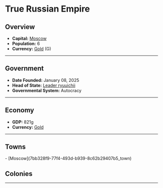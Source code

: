 <!--UNDEDITED FILE, remove this entire line if this file has been edited!-->
# <!--NAME-->True Russian Empire<!--NAME-->

## Overview

- **Capital:** <!--CAPITAL_LINK-->[Moscow](7bb328f9-77f4-493d-b939-8c62b29407b5_town)<!--CAPITAL_LINK-->
- **Population:** <!--POPULATION-->6<!--POPULATION-->
- **Currency:** <!--CURRENCY_LINK-->[Gold](Gold_currency)<!--CURRENCY_LINK--> (<!--CURRENCY_ABV-->G<!--CURRENCY_ABV-->)

---

## Government

- **Date Founded:** <!--FOUNDED-->January 08, 2025<!--FOUNDED-->
- **Head of State:** <!--LEADER_TITLE_LINK-->[Leader ryuuichii](ryuuichii_user)<!--LEADER_TITLE_LINK-->
- **Governmental System:** <!--GOVERNMENT-->Autocracy<!--GOVERNMENT-->

---

## Economy

- **GDP:** <!--GDP-->821g<!--GDP-->
- **Currency:** <!--CURRENCY_LINK-->[Gold](Gold_currency)<!--CURRENCY_LINK-->

---

## Towns

<!--TOWNS-->- [Moscow](7bb328f9-77f4-493d-b939-8c62b29407b5_town)<!--TOWNS-->

## Colonies

<!--COLONIES--><!--COLONIES-->

---